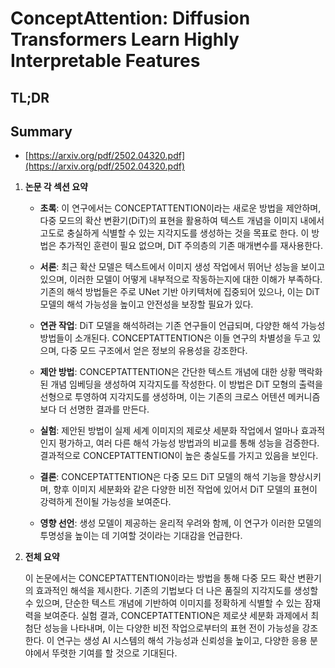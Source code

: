 # ConceptAttention: Diffusion Transformers Learn Highly Interpretable Features
## TL;DR
## Summary
- [https://arxiv.org/pdf/2502.04320.pdf](https://arxiv.org/pdf/2502.04320.pdf)

1. **논문 각 섹션 요약**

   - **초록**: 이 연구에서는 CONCEPTATTENTION이라는 새로운 방법을 제안하며, 다중 모드의 확산 변환기(DiT)의 표현을 활용하여 텍스트 개념을 이미지 내에서 고도로 충실하게 식별할 수 있는 지각지도를 생성하는 것을 목표로 한다. 이 방법은 추가적인 훈련이 필요 없으며, DiT 주의층의 기존 매개변수를 재사용한다.

   - **서론**: 최근 확산 모델은 텍스트에서 이미지 생성 작업에서 뛰어난 성능을 보이고 있으며, 이러한 모델이 어떻게 내부적으로 작동하는지에 대한 이해가 부족하다. 기존의 해석 방법들은 주로 UNet 기반 아키텍처에 집중되어 있으나, 이는 DiT 모델의 해석 가능성을 높이고 안전성을 보장할 필요가 있다.

   - **연관 작업**: DiT 모델을 해석하려는 기존 연구들이 언급되며, 다양한 해석 가능성 방법들이 소개된다. CONCEPTATTENTION은 이들 연구의 차별성을 두고 있으며, 다중 모드 구조에서 얻은 정보의 유용성을 강조한다.

   - **제안 방법**: CONCEPTATTENTION은 간단한 텍스트 개념에 대한 상황 맥락화된 개념 임베딩을 생성하여 지각지도를 작성한다. 이 방법은 DiT 모형의 출력을 선형으로 투영하여 지각지도를 생성하며, 이는 기존의 크로스 어텐션 메커니즘보다 더 선명한 결과를 만든다.

   - **실험**: 제안된 방법이 실제 세계 이미지의 제로샷 세분화 작업에서 얼마나 효과적인지 평가하고, 여러 다른 해석 가능성 방법과의 비교를 통해 성능을 검증한다. 결과적으로 CONCEPTATTENTION이 높은 충실도를 가지고 있음을 보인다.

   - **결론**: CONCEPTATTENTION은 다중 모드 DiT 모델의 해석 기능을 향상시키며, 향후 이미지 세분화와 같은 다양한 비전 작업에 있어서 DiT 모델의 표현이 강력하게 전이될 가능성을 보여준다.

   - **영향 선언**: 생성 모델이 제공하는 윤리적 우려와 함께, 이 연구가 이러한 모델의 투명성을 높이는 데 기여할 것이라는 기대감을 언급한다.

2. **전체 요약**

   이 논문에서는 CONCEPTATTENTION이라는 방법을 통해 다중 모드 확산 변환기의 효과적인 해석을 제시한다. 기존의 기법보다 더 나은 품질의 지각지도를 생성할 수 있으며, 단순한 텍스트 개념에 기반하여 이미지를 정확하게 식별할 수 있는 잠재력을 보여준다. 실험 결과, CONCEPTATTENTION은 제로샷 세분화 과제에서 최첨단 성능을 나타내며, 이는 다양한 비전 작업으로부터의 표현 전이 가능성을 강조한다. 이 연구는 생성 AI 시스템의 해석 가능성과 신뢰성을 높이고, 다양한 응용 분야에서 뚜렷한 기여를 할 것으로 기대된다.